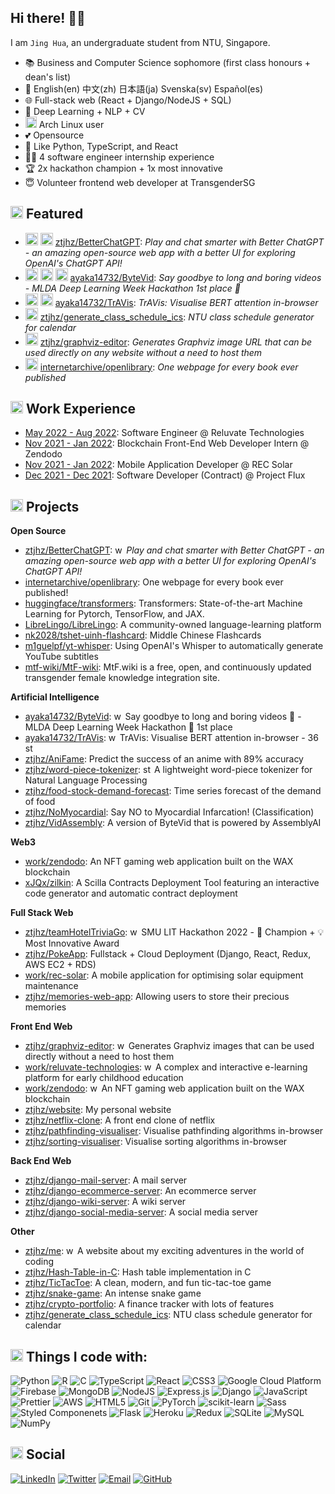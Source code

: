 ## Hi there! 👋🏻

I am `Jing Hua`, an undergraduate student from NTU, Singapore.

- 📚 Business and Computer Science sophomore (first class honours + dean's list)
- 💬 English(en) 中文(zh) 日本語(ja) Svenska(sv) Español(es)
- 🌐 Full-stack web (React + Django/NodeJS + SQL)
- 🧠 Deep Learning + NLP + CV
- <img height="18" width="18" src="https://user-images.githubusercontent.com/59118459/192527457-e6c52b04-68c2-4845-9943-f7856b8d3004.svg" /> Arch Linux user
- 💕 Opensource
- 💜 Like Python, TypeScript, and React
- 👩‍💻 4 software engineer internship experience
- 🏆 2x hackathon champion + 1x most innovative
- 😇 Volunteer frontend web developer at TransgenderSG

## <img src="https://user-images.githubusercontent.com/59118459/169727506-bdad0074-da23-4b4e-9f5e-9b11ab9521db.gif" alt="star3" width="20px"/> Featured

- [<img src="https://github.com/ztjhz.png" height="20" width="20" />](https://github.com/ztjhz) [<img src="https://github.com/ayaka14732.png" height="20" width="20" />](https://github.com/ayaka14732) [ztjhz/BetterChatGPT](https://github.com/ztjhz/BetterChatGPT): _Play and chat smarter with Better ChatGPT - an amazing open-source web app with a better UI for exploring OpenAI's ChatGPT API!_
- [<img src="https://github.com/ztjhz.png" height="20" width="20" />](https://github.com/ztjhz) [<img src="https://github.com/ayaka14732.png" height="20" width="20" />](https://github.com/ayaka14732) [<img src="https://github.com/xjqx.png" height="20" width="20" />](https://github.com/xjqx) [ayaka14732/ByteVid](https://github.com/ayaka14732/ByteVid): _Say goodbye to long and boring videos - MLDA Deep Learning Week Hackathon 1st place 🥇_
- [<img src="https://github.com/ztjhz.png" height="20" width="20" />](https://github.com/ztjhz) [<img src="https://github.com/ayaka14732.png" height="20" width="20" />](https://github.com/ayaka14732) [ayaka14732/TrAVis](https://github.com/ayaka14732/TrAVis): _TrAVis: Visualise BERT attention in-browser_
- [<img src="https://github.com/ztjhz.png" height="20" width="20" />](https://github.com/ztjhz) [ztjhz/generate_class_schedule_ics](https://github.com/ztjhz/generate_class_schedule_ics): _NTU class schedule generator for calendar_
- [<img src="https://github.com/ztjhz.png" height="20" width="20" />](https://github.com/ztjhz) [ztjhz/graphviz-editor](https://github.com/ztjhz/graphviz-editor): _Generates Graphviz image URL that can be used directly on any website without a need to host them_
- [<img src="https://avatars.githubusercontent.com/u/130493?s=200&v=4" height="20" width="20" />](https://github.com/internetarchive) [internetarchive/openlibrary](https://github.com/internetarchive/openlibrary): _One webpage for every book ever published_
<!-- - [<img src="https://github.com/ztjhz.png" height="20" width="20" />](https://github.com/ztjhz) [ztjhz/generate_class_schedule_ics](https://github.com/ztjhz/generate_class_schedule_ics): _NTU class schedule generator for calendar_ -->

## <img src="https://user-images.githubusercontent.com/59118459/194597694-d5340bd9-b5aa-464b-ae0c-446632a59f16.gif" alt="work" width="20px" height="20px"/> Work Experience

- [May 2022 - Aug 2022](https://me.tjh.sg/docs/work/reluvate): Software Engineer @ Reluvate Technologies
- [Nov 2021 - Jan 2022](https://me.tjh.sg/docs/work/zendodo): Blockchain Front-End Web Developer Intern @ Zendodo
- [Nov 2021 - Jan 2022](https://me.tjh.sg/docs/work/rec-solar): Mobile Application Developer @ REC Solar
- [Dec 2021 - Dec 2021](https://me.tjh.sg/docs/work/project-flux): Software Developer (Contract) @ Project Flux

## <img src="https://user-images.githubusercontent.com/59118459/169634580-cf0d3886-3703-4ab7-8b28-f4aa869541a2.gif" alt="BunnyStudyRead" width="20px" height="20px"/> Projects

**Open Source**

- [ztjhz/BetterChatGPT](https://github.com/ztjhz/BetterChatGPT): <img src="https://user-images.githubusercontent.com/59118459/194571865-99c38b11-ed67-4052-b4f2-6c25ed429ea1.gif" alt="work" width="14px" height="14px"/> _Play and chat smarter with Better ChatGPT - an amazing open-source web app with a better UI for exploring OpenAI's ChatGPT API!_
- [internetarchive/openlibrary](https://github.com/internetarchive/openlibrary): One webpage for every book ever published!
- [huggingface/transformers](https://github.com/huggingface/transformers): Transformers: State-of-the-art Machine Learning for Pytorch, TensorFlow, and JAX.
- [LibreLingo/LibreLingo](https://github.com/LibreLingo/LibreLingo): A community-owned language-learning platform
- [nk2028/tshet-uinh-flashcard](https://github.com/nk2028/tshet-uinh-flashcard): Middle Chinese Flashcards
- [m1guelpf/yt-whisper](https://github.com/m1guelpf/yt-whisper): Using OpenAI's Whisper to automatically generate YouTube subtitles
- [mtf-wiki/MtF-wiki](https://github.com/mtf-wiki/MtF-wiki): MtF.wiki is a free, open, and continuously updated transgender female knowledge integration site.

**Artificial Intelligence**

- [ayaka14732/ByteVid](https://github.com/ayaka14732/ByteVid): <img src="https://user-images.githubusercontent.com/59118459/194571865-99c38b11-ed67-4052-b4f2-6c25ed429ea1.gif" alt="work" width="14px" height="14px"/> Say goodbye to long and boring videos 👋 - MLDA Deep Learning Week Hackathon 🥇 1st place
- [ayaka14732/TrAVis](https://github.com/ayaka14732/TrAVis): <img src="https://user-images.githubusercontent.com/59118459/194571865-99c38b11-ed67-4052-b4f2-6c25ed429ea1.gif" alt="work" width="14px" height="14px"/> TrAVis: Visualise BERT attention in-browser - 36 <img src="https://user-images.githubusercontent.com/59118459/169727506-bdad0074-da23-4b4e-9f5e-9b11ab9521db.gif" alt="star3" width="14px"/>
- [ztjhz/AniFame](https://github.com/ztjhz/SC1015-Project): Predict the success of an anime with 89% accuracy
- [ztjhz/word-piece-tokenizer](https://github.com/ztjhz/word-piece-tokenizer): <img src="https://user-images.githubusercontent.com/59118459/194571865-99c38b11-ed67-4052-b4f2-6c25ed429ea1.gif" alt="star3" width="14px"/> A lightweight word-piece tokenizer for Natural Language Processing
- [ztjhz/food-stock-demand-forecast](https://github.com/ztjhz/food-stock-demand-forecast): Time series forecast of the demand of food
- [ztjhz/NoMyocardial](https://github.com/ztjhz/NoMyocardial): Say NO to Myocardial Infarcation! (Classification)
- [ztjhz/VidAssembly](https://github.com/ztjhz/VidAssembly): A version of ByteVid that is powered by AssemblyAI

**Web3**

- [work/zendodo](https://tjh.sg/zendodo): An NFT gaming web application built on the WAX blockchain
- [xJQx/zilkin](https://github.com/xJQx/zilkin): A Scilla Contracts Deployment Tool featuring an interactive code generator and automatic contract deployment

**Full Stack Web**

- [ztjhz/teamHotelTriviaGo](https://github.com/ztjhz/teamHotelTriviaGo): <img src="https://user-images.githubusercontent.com/59118459/194571865-99c38b11-ed67-4052-b4f2-6c25ed429ea1.gif" alt="work" width="14px" height="14px"/> SMU LIT Hackathon 2022 - 🥇 Champion + 💡 Most Innovative Award
- [ztjhz/PokeApp](https://github.com/ztjhz/PokeApp): Fullstack + Cloud Deployment (Django, React, Redux, AWS EC2 + RDS)
- [work/rec-solar](https://me.tjh.sg/docs/work/rec-solar): A mobile application for optimising solar equipment maintenance
- [ztjhz/memories-web-app](https://github.com/ztjhz/memories-web-app): Allowing users to store their precious memories

**Front End Web**

- [ztjhz/graphviz-editor](https://github.com/ztjhz/graphviz-editor): <img src="https://user-images.githubusercontent.com/59118459/194571865-99c38b11-ed67-4052-b4f2-6c25ed429ea1.gif" alt="work" width="14px" height="14px"/> Generates Graphviz images that can be used directly without a need to host them
- [work/reluvate-technologies](https://tjh.sg/reluvate): <img src="https://user-images.githubusercontent.com/59118459/194571865-99c38b11-ed67-4052-b4f2-6c25ed429ea1.gif" alt="work" width="14px" height="14px"/> A complex and interactive e-learning platform for early childhood education
- [work/zendodo](https://tjh.sg/zendodo): <img src="https://user-images.githubusercontent.com/59118459/194571865-99c38b11-ed67-4052-b4f2-6c25ed429ea1.gif" alt="work" width="14px" height="14px"/> An NFT gaming web application built on the WAX blockchain
- [ztjhz/website](https://tohjinghua.com): My personal website
- [ztjhz/netflix-clone](https://github.com/ztjhz/netflix-clone): A front end clone of netflix
- [ztjhz/pathfinding-visualiser](https://github.com/ztjhz/pathfinding-visualiser): Visualise pathfinding algorithms in-browser
- [ztjhz/sorting-visualiser](https://github.com/ztjhz/sorting-visualiser): Visualise sorting algorithms in-browser

**Back End Web**

- [ztjhz/django-mail-server](https://github.com/ztjhz/django-mail-server): A mail server
- [ztjhz/django-ecommerce-server](https://github.com/ztjhz/django-ecommerce-server): An ecommerce server
- [ztjhz/django-wiki-server](https://github.com/ztjhz/django-wiki-server): A wiki server
- [ztjhz/django-social-media-server](https://github.com/ztjhz/django-social-media-server): A social media server

**Other**

- [ztjhz/me](https://github.com/ztjhz/me): <img src="https://user-images.githubusercontent.com/59118459/194571865-99c38b11-ed67-4052-b4f2-6c25ed429ea1.gif" alt="work" width="14px" height="14px"/> A website about my exciting adventures in the world of coding
- [ztjhz/Hash-Table-in-C](https://github.com/ztjhz/Hash-Table-in-C): Hash table implementation in C
- [ztjhz/TicTacToe](https://github.com/ztjhz/TicTacToe): A clean, modern, and fun tic-tac-toe game
- [ztjhz/snake-game](https://github.com/ztjhz/snake-game): An intense snake game
- [ztjhz/crypto-portfolio](https://github.com/ztjhz/crypto-portfolio): A finance tracker with lots of features
- [ztjhz/generate_class_schedule_ics](https://github.com/ztjhz/generate_class_schedule_ics): NTU class schedule generator for calendar

## <img src="https://user-images.githubusercontent.com/59118459/194571601-3db32470-58c8-49e0-b201-5aedff2dcbbf.gif" alt="stars" width="20px" height="20px"/> Things I code with:

![Python](http://img.shields.io/badge/Python-3776AB?style=flat-square&logo=python&logoColor=ffffff)
![R](http://img.shields.io/badge/-R-3776AB?style=flat-square&logo=r&logoColor=ffffff)
![C](http://img.shields.io/badge/-C-3776AB?style=flat-square&logo=c&logoColor=ffffff)
![TypeScript](https://img.shields.io/badge/TypeScript-%23007ACC.svg?style=flat-square&logo=typescript&logoColor=white)
![React](https://img.shields.io/badge/React-%23007ACC?style=flat-square&logo=react&logoColor=white)
![CSS3](https://img.shields.io/badge/-CSS3-%231572B6?style=flat-square&logo=css3)
![Google Cloud Platform](https://img.shields.io/badge/-Google_Cloud_Platform-1a73e8?style=flat-square&logo=google-cloud&logoColor=white)
![Firebase](https://img.shields.io/badge/firebase-%234285F4.svg?style=flat-square&logo=firebase)
![MongoDB](https://img.shields.io/badge/MongoDB-%234ea94b.svg?style=flat-square&logo=mongodb&logoColor=white)
![NodeJS](https://img.shields.io/badge/Nodejs-43853d?style=flat-square&logo=node.js&logoColor=white)
![Express.js](https://img.shields.io/badge/Expressjs-43853d.svg?style=flat-square&logo=express&logoColor=white)
![Django](https://img.shields.io/badge/-Django-047728?style=flat-square&logo=django)
![JavaScript](https://img.shields.io/badge/-JavaScript-yellow?style=flat-square&logo=javascript&logoColor=white)
![Prettier](https://img.shields.io/badge/-Prettier-E7A93E?style=flat-square&logo=prettier&logoColor=white)
![AWS](https://img.shields.io/badge/AWS-%23FF9900.svg?style=flat-square&logo=amazon-aws&logoColor=white)
![HTML5](https://img.shields.io/badge/-HTML5-E34F26?style=flat-square&logo=html5&logoColor=ffffff)
![Git](https://img.shields.io/badge/-Git-F05032?style=flat-square&logo=git&logoColor=white)
![PyTorch](https://img.shields.io/badge/PyTorch-%23EE4C2C.svg?style=flat-square&logo=pytorch&logoColor=white)
![scikit-learn](https://img.shields.io/badge/scikit--learn-F06032.svg?style=flat-square&logo=scikit-learn&logoColor=white)
![Sass](https://img.shields.io/badge/Sass-CC6699?style=flat-square&logo=sass&logoColor=white)
![Styled Componenets](https://img.shields.io/badge/-Styled_Components-db7092?style=flat-square&logo=styled-components&logoColor=white)
![Flask](https://img.shields.io/badge/Flask-311C87.svg?style=flat-square&logo=flask&logoColor=white)
![Heroku](https://img.shields.io/badge/-Heroku-430098?style=flat-square&logo=heroku&logoColor=white)
![Redux](https://img.shields.io/badge/Redux-764ABC?style=flat-square&logo=redux&logoColor=white)
![SQLite](https://img.shields.io/badge/Sqlite-%2307405e.svg?style=flat-square&logo=sqlite&logoColor=white)
![MySQL](https://img.shields.io/badge/MySQL-%2307405e.svg?style=flat-square&logo=mysql&logoColor=white)
![NumPy](https://img.shields.io/badge/numpy-%23013243.svg?style=flat-square&logo=numpy&logoColor=white)

## <img src="https://user-images.githubusercontent.com/59118459/193049628-b56bba85-b2da-4d04-8bd1-7f79ea015feb.gif" alt="mewheart" width="20px" height="20px" /> Social

[![LinkedIn](https://img.shields.io/badge/-Jing_Hua-0077B5?style=flat-square&logo=Linkedin&logoColor=white&link=https://www.linkedin.com/in/tohjinghua/)](https://www.linkedin.com/in/tohjinghua/)
[![Twitter](https://img.shields.io/badge/-@nikushii__-1DA1F2?style=flat-square&logo=twitter&logoColor=white)](https://twitter.com/nikushii_)
[![Email](https://img.shields.io/badge/-mail@dev.tjh.sg-red?style=flat-square&logo=gmail&logoColor=white)](mailto:mail@dev.tjh.sg)
[![GitHub](https://img.shields.io/github/followers/ztjhz?style=social&label=Follow)](https://github.com/ztjhz)
